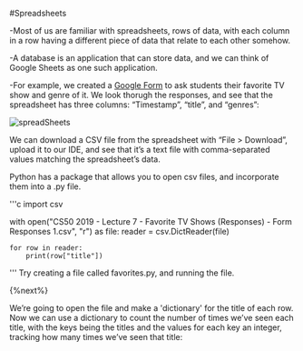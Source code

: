 #Spreadsheets

-Most of us are familiar with spreadsheets, rows of data, with each column in a row having a different piece of data that relate to each other somehow.

-A database is an application that can store data, and we can think of Google Sheets as one such application.

-For example, we created a [Google Form](https://forms.gle/Jtg6Hu466CV7aVBt8) to ask students their favorite TV show and genre of it. We look thorugh the responses, and see that the spreadsheet has three columns: “Timestamp”, “title”, and “genres”:

![spreadSheets](https://raw.githubusercontent.com/jmichalenko/cs50labs/2020/spreadsheets/spreadsheet.png)

We can download a CSV file from the spreadsheet with “File > Download”, upload it to our IDE, and see that it’s a text file with comma-separated values matching the spreadsheet’s data.

Python has a package that allows you to open csv files, and incorporate them into a .py file.  

'''c
import csv

with open("CS50 2019 - Lecture 7 - Favorite TV Shows (Responses) - Form Responses 1.csv", "r") as file:
    reader = csv.DictReader(file)

    for row in reader:
        print(row["title"])
'''
Try creating a file called favorites.py, and running the file.

{%next%}

We’re going to open the file and make a 'dictionary' for the title of each row.
Now we can use a dictionary to count the number of times we’ve seen each title, with the keys being the titles and the values for each key an integer, tracking how many times we’ve seen that title:


